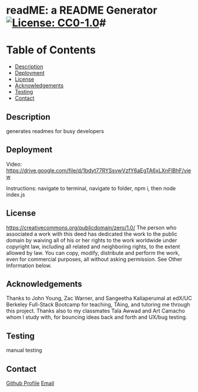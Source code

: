 # readME: a README Generator [![License: CC0-1.0](https://licensebuttons.net/l/zero/1.0/80x15.png)](http://creativecommons.org/publicdomain/zero/1.0/)#

# Table of Contents

- [Description](#description)
- [Deployment](#deployment)
- [License](#license)
- [Acknowledgements](#acknowledgements)
- [Testing](#testing)
- [Contact](#contact)

## Description

generates readmes for busy developers

## Deployment

Video:
https://drive.google.com/file/d/1bdyt77RYSsvwVzfY6aEgTA6xLXnFlBhF/view

Instructions:
navigate to terminal, navigate to folder, npm i, then node index.js

## License

https://creativecommons.org/publicdomain/zero/1.0/
The person who associated a work with this deed has dedicated the work to the public domain by waiving all of his or her rights to the work worldwide under copyright law, including all related and neighboring rights, to the extent allowed by law. You can copy, modify, distribute and perform the work, even for commercial purposes, all without asking permission. See Other Information below.

## Acknowledgements

Thanks to John Young, Zac Warner, and Sangeetha Kaliaperumal at edX/UC Berkeley Full-Stack Bootcamp for teaching, TAing, and tutoring me through this project. Thanks also to my classmates Tala Awwad and Art Camacho whom I study with, for bouncing ideas back and forth and UX/bug testing.

## Testing

manual testing

## Contact

[Github Profile](https://github.com/TJWphd)
[Email](mailto:tjwhitephd@gmail.com)
